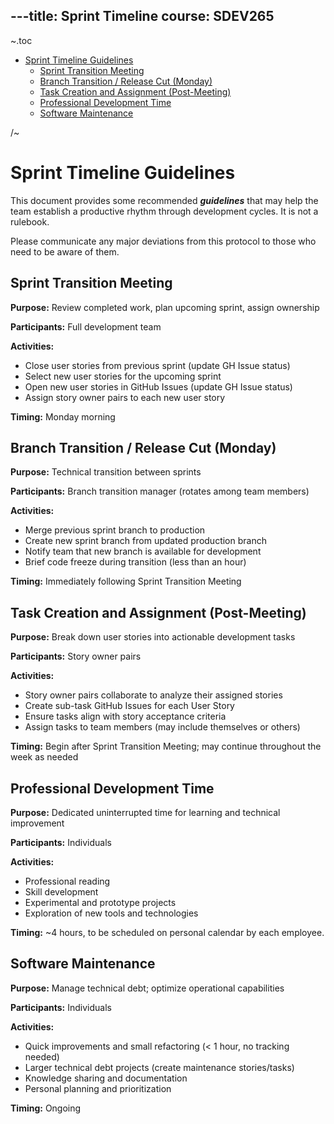---title: Sprint Timeline
course: SDEV265
---

~.toc

- [Sprint Timeline Guidelines](#sprint-timeline-guidelines)
  - [Sprint Transition Meeting](#sprint-transition-meeting)
  - [Branch Transition / Release Cut (Monday)](#branch-transition--release-cut-monday)
  - [Task Creation and Assignment (Post-Meeting)](#task-creation-and-assignment-post-meeting)
  - [Professional Development Time](#professional-development-time)
  - [Software Maintenance](#software-maintenance)

/~

# Sprint Timeline Guidelines

This document provides some recommended **_guidelines_** that may help the team establish a productive rhythm through development cycles. It is not a rulebook.

Please communicate any major deviations from this protocol to those who need to be aware of them.

## Sprint Transition Meeting

**Purpose:** Review completed work, plan upcoming sprint, assign ownership

**Participants:** Full development team

**Activities:**

- Close user stories from previous sprint (update GH Issue status)
- Select new user stories for the upcoming sprint
- Open new user stories in GitHub Issues (update GH Issue status)
- Assign story owner pairs to each new user story

**Timing:** Monday morning

## Branch Transition / Release Cut (Monday)

**Purpose:** Technical transition between sprints

**Participants:** Branch transition manager (rotates among team members)

**Activities:**

- Merge previous sprint branch to production
- Create new sprint branch from updated production branch
- Notify team that new branch is available for development
- Brief code freeze during transition (less than an hour)

**Timing:** Immediately following Sprint Transition Meeting

## Task Creation and Assignment (Post-Meeting)

**Purpose:** Break down user stories into actionable development tasks

**Participants:** Story owner pairs

**Activities:**

- Story owner pairs collaborate to analyze their assigned stories
- Create sub-task GitHub Issues for each User Story
- Ensure tasks align with story acceptance criteria
- Assign tasks to team members (may include themselves or others)

**Timing:** Begin after Sprint Transition Meeting; may continue throughout the week as needed

## Professional Development Time

**Purpose:** Dedicated uninterrupted time for learning and technical improvement

**Participants:** Individuals

**Activities:**

- Professional reading
- Skill development
- Experimental and prototype projects
- Exploration of new tools and technologies

**Timing:** ~4 hours, to be scheduled on personal calendar by each employee.

## Software Maintenance

**Purpose:** Manage technical debt; optimize operational capabilities

**Participants:** Individuals

**Activities:**

- Quick improvements and small refactoring (< 1 hour, no tracking needed)
- Larger technical debt projects (create maintenance stories/tasks)
- Knowledge sharing and documentation
- Personal planning and prioritization

**Timing:** Ongoing
